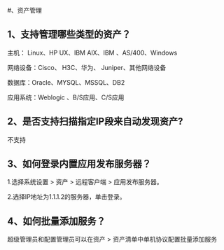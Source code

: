 #、资产管理

## 1、支持管理哪些类型的资产？

主机： Linux、HP UX、IBM AIX、IBM 、AS/400、Windows 

网络设备：Cisco、 H3C、华为、 Juniper、其他网络设备

数据库：Oracle、MYSQL、MSSQL、DB2

应用系统：Weblogic 、B/S应用、C/S应用

## 2、是否支持扫描指定IP段来自动发现资产?

不支持

## 3、如何登录内置应用发布服务器？

1.选择系统设置 > 资产 > 远程客户端 > 应用发布服务器。

2.选择IP地址为1.1.1.2的服务器，单击登录。

## 4、如何批量添加服务？

超级管理员和配置管理员可以在资产 > 资产清单中单机协议配置批量添加服务
